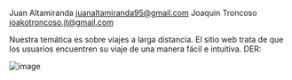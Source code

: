 Juan Altamiranda juanaltamiranda95@gmail.com
Joaquin Troncoso joakotroncoso.jt@gmail.com

Nuestra temática es sobre viajes a larga distancia. 
El sitio web trata de que los usuarios encuentren su viaje de una manera fácil e intuitiva.
DER: 


![image](https://github.com/jooacot/tpe-web2/assets/41647454/9802f744-174a-4ed5-b740-9265c77a1d7b)
